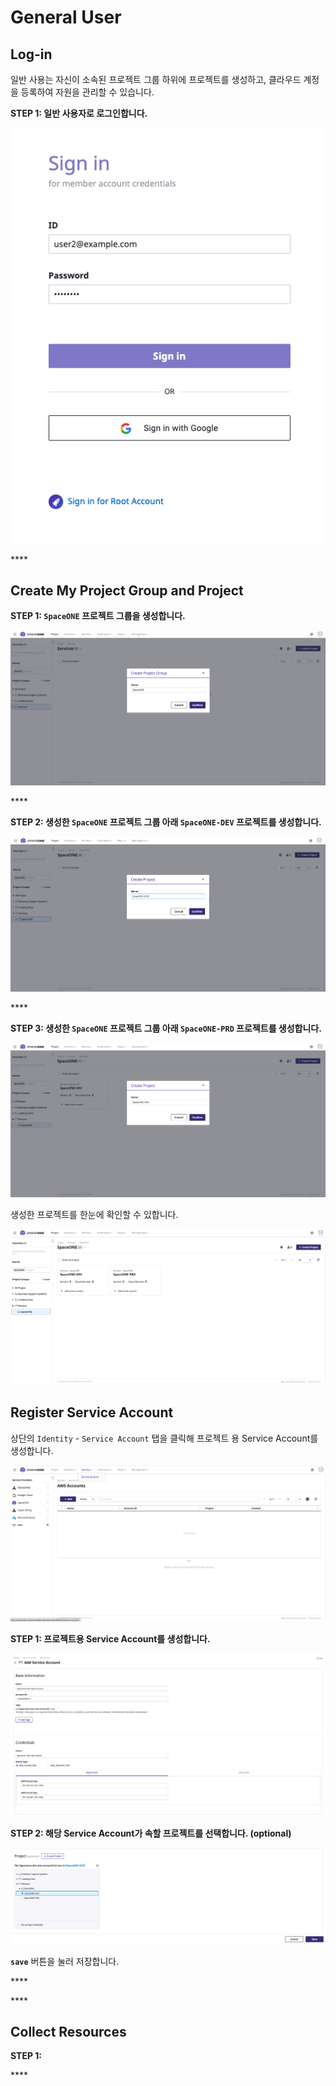 # General User

## Log-in

일반 사용는 자신이 소속된 프로젝트 그룹 하위에 프로젝트를 생성하고, 클라우드 계정을 등록하여 자원을 관리할 수 있습니다. 

**STEP 1: 일반 사용자로 로그인합니다.**

![](.gitbook/assets/signin_as_user2.png)

\*\*\*\*

## Create My Project Group and Project

**STEP 1: `SpaceONE` 프로젝트 그룹을 생성합니다.**

![](.gitbook/assets/create_project_group_spaceone.png)

\*\*\*\*

**STEP 2: 생성한 `SpaceONE` 프로젝트 그룹 아래 `SpaceONE-DEV` 프로젝트를 생성합니다.** 

![](.gitbook/assets/create_project_spaceone_dev.png)

\*\*\*\*

**STEP 3: 생성한 `SpaceONE` 프로젝트 그룹 아래 `SpaceONE-PRD` 프로젝트를 생성합니다.** 

![](.gitbook/assets/create_project_spaceone_prd.png)



생성한 프로젝트를 한눈에 확인할 수 있합니다.

![](.gitbook/assets/list_spaceone_projects.png)

## Register Service Account

상단의 `Identity` - `Service Account` 탭을 클릭해 프로젝트 용 Service Account를 생성합니다. 

![](.gitbook/assets/select_service_account_as_aws.png)

**STEP 1: 프로젝트용 Service Account를 생성합니다.**

![](.gitbook/assets/add_aws_service_account.png)

**STEP 2: 해당 Service Account가 속할 프로젝트를 선택합니다. \(optional\)**

![](.gitbook/assets/attach_account_to_project.png)

**`save`** 버튼을 눌러 저장합니다.

\*\*\*\*

\*\*\*\*

## Collect Resources

**STEP 1:** 

\*\*\*\*

